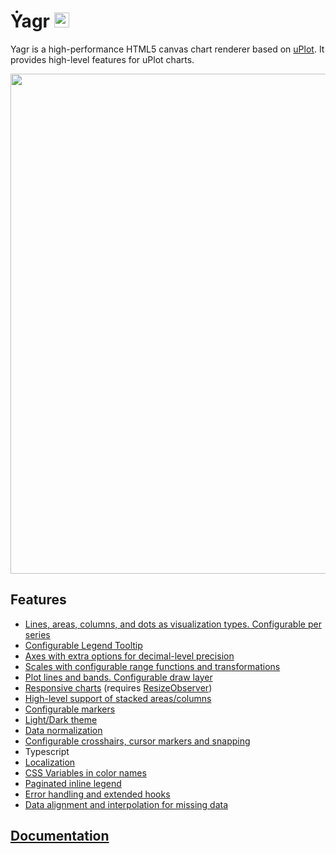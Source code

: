 # Ẏagr <img src="https://raw.githubusercontent.com/gravity-ui/yagr/main/docs/assets/yagr.svg" width="24px" height="24px" />

Yagr is a high-performance HTML5 canvas chart renderer based on [uPlot](https://github.com/leeoniya/uPlot). It provides high-level features for uPlot charts.

<img src="https://raw.githubusercontent.com/gravity-ui/yagr/main/docs/assets/demo.png" width="800" />

## Features

-   [Lines, areas, columns, and dots as visualization types. Configurable per series](https://yagr.tech/en/api/visualization)
-   [Configurable Legend Tooltip](https://yagr.tech/en/plugins/tooltip)
-   [Axes with extra options for decimal-level precision](https://yagr.tech/en/api/axes)
-   [Scales with configurable range functions and transformations](https://yagr.tech/en/api/scales)
-   [Plot lines and bands. Configurable draw layer](https://yagr.tech/en/plugins/plot-lines)
-   [Responsive charts](https://yagr.tech/en/api/settings#adaptivity) (requires [ResizeObserver](https://developer.mozilla.org/en-US/docs/Web/API/ResizeObserver))
-   [High-level support of stacked areas/columns](https://yagr.tech/en/api/scales#stacking)
-   [Configurable markers](./docs/api/markers.md)
-   [Light/Dark theme](https://yagr.tech/en/api/settings#theme)
-   [Data normalization](https://yagr.tech/en/api/scales#normalization)
-   [Configurable crosshairs, cursor markers and snapping](https://yagr.tech/en/api/cursor)
-   Typescript
-   [Localization](https://yagr.tech/en/api/settings#localization)
-   [CSS Variables in color names](https://yagr.tech/en/api/css)
-   [Paginated inline legend](https://yagr.tech/en/plugins/legend)
-   [Error handling and extended hooks](https://yagr.tech/en/api/lifecycle)
-   [Data alignment and interpolation for missing data](https://yagr.tech/en/api/data-processing)

## [Documentation](https://yagr.tech)
